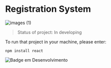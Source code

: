 # Registration System

![images (1)](https://user-images.githubusercontent.com/117307542/224463806-54698634-bf50-4e42-aa95-0cf7090158e7.jpg)



> Status of project: In developing

To run that project in your machine, please enter:

```
npm install react
```

![Badge em Desenvolvimento](http://img.shields.io/static/v1?label=STATUS&message=EM%20DESENVOLVIMENTO&color=GREEN&style=for-the-badge)
